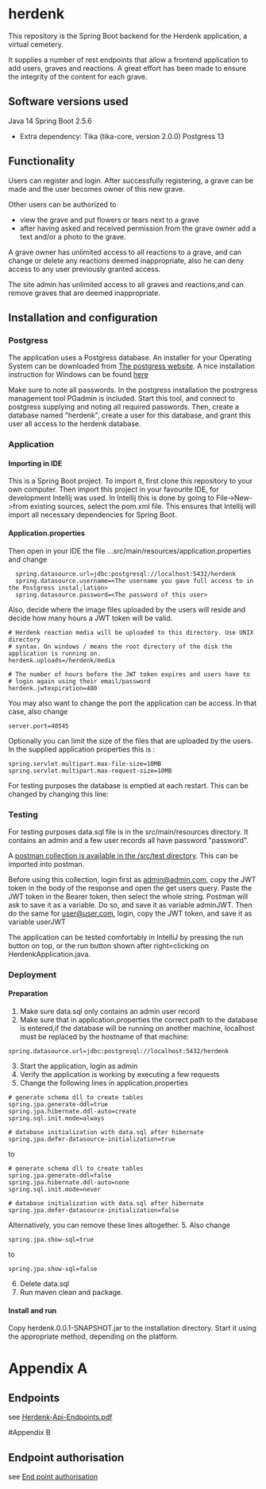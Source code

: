 # herdenk

This repository is the Spring Boot backend for the Herdenk application, a virtual cemetery.

It supplies a number of rest endpoints that allow a frontend application to add users, graves
and reactions. A great effort has been made to ensure the integrity of the content for each grave.
## Software versions used

Java 14
Spring Boot 2.5.6
  - Extra dependency: Tika (tika-core, version 2.0.0)
Postgress 13

## Functionality

Users can register and login. After successfully registering, a grave can be made and the user becomes
owner of this new grave.

Other users can be authorized to
- view the grave and put flowers or tears next to a grave
- after having asked and received permission from the grave owner
  add a text and/or a photo to the grave.

A grave owner has unlimited access to all reactions to a grave, and can change or delete any
reactions deemed inappropriate, also he can deny access to any user previously granted access.

The site admin has unlimited access to all graves and reactions,and can remove graves that
are deemed inappropriate.

## Installation and configuration

### Postgress

The application uses a Postgress database. An installer for your Operating System can be downloaded
from [The postgress website](https://www.postgresql.org/download/).
A nice installation instruction for Windows can be found [here](https://www.2ndquadrant.com/en/blog/pginstaller-install-postgresql/)

Make sure to note all passwords.
In the postgress installation the postrgress management tool PGadmin is included. Start this tool,
and connect to postgress supplying and noting all required passwords.
Then, create a database named "herdenk", create a user for this database, and grant this user
all access to the herdenk database.


### Application

#### Importing in IDE
This is a Spring Boot project. To import it, first clone this repository to your own computer.
Then import this project in your favourite IDE, for development Intellij was used. In Intellij
this is done by going to File->New->from existing sources, select the pom.xml file. This ensures
that Intellij will import all necessary dependencies for Spring Boot.

#### Application.properties
Then open in your IDE the file ...src/main/resources/application.properties and change
```
  spring.datasource.url=jdbc:postgresql://localhost:5432/herdenk
  spring.datasource.username=<The username you gave full access to in the Postgress instal;lation>
  spring.datasource.password=<The password of this user>
```

Also, decide where the image files uploaded by the users will reside and decide how many hours
a JWT token will be valid.

```
# Herdenk reaction media will be uploaded to this directory. Use UNIX directory
# syntax. On windows / means the root directory of the disk the application is running on.
herdenk.uploads=/herdenk/media

# The number of hours before the JWT token expires and users have to
# login again using their email/password
herdenk.jwtexpiration=480

```
You may also want to change the port the application can be access. In that case, also change
```
server.port=40545
```

Optionally you can limit the size of the files that are uploaded by the users. In the supplied 
application properties this is :
```
spring.servlet.multipart.max-file-size=10MB
spring.servlet.multipart.max-request-size=10MB
```

For testing purposes the database is emptied at each restart. This can be changed by
changing this line:



### Testing

For testing purposes data.sql file is in the src/main/resources directory.
It contains an admin and a few user records all have password "password".

A [postman collection is available in the /src/test directory](src/test/java/herdenk.postman_collection.json).
This can be imported into postman. 

Before using this collection, login first as admin@admin.com, copy the JWT token in the body of the response 
and open the get users query. Paste the JWT token in the Bearer token, 
then select the whole string. Postman will ask to save it as a variable. Do so, and save it as variable adminJWT.
Then do the same for user@user.com, login, copy the JWT token, and save it as variable userJWT  

The application can be tested comfortably in IntelliJ by pressing the run button on top,
or the run button shown after right=clicking on HerdenkApplication.java.

### Deployment

#### Preparation
1. Make sure data.sql only contains an admin user record 
2. Make sure that in application.properties the correct path to the database 
   is entered,if the database will be running on another machine, localhost must be
   replaced by the hostname of that machine:
```
spring.datasource.url=jdbc:postgresql://localhost:5432/herdenk
```
3. Start the application, login as admin
4. Verify the application is working by executing a few requests
5. Change the following lines in application.properties
```
# generate schema dll to create tables
spring.jpa.generate-ddl=true
spring.jpa.hibernate.ddl-auto=create
spring.sql.init.mode=always

# database initialization with data.sql after hibernate
spring.jpa.defer-datasource-initialization=true
```
to
```
# generate schema dll to create tables
spring.jpa.generate-ddl=false
spring.jpa.hibernate.ddl-auto=none
spring.sql.init.mode=never

# database initialization with data.sql after hibernate
spring.jpa.defer-datasource-initialization=false
```  
Alternatively, you can remove these lines altogether.
5. Also change
```
spring.jpa.show-sql=true
```
to
```
spring.jpa.show-sql=false
```
6. Delete data.sql
7. Run maven clean and package. 

#### Install and run
Copy herdenk.0.0.1-SNAPSHOT.jar to the installation directory. Start it using the 
appropriate method, depending on the platform.



# Appendix A
## Endpoints

see [Herdenk-Api-Endpoints.pdf](Herdenk-api-endpoints.pdf)

#Appendix B
## Endpoint authorisation

see [End point authorisation]()

